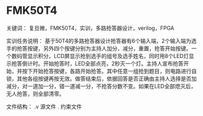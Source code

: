 # FMK50T4
关键词：
复旦微，FMK50T4，实训，多路抢答器设计，verilog，FPGA

实训任务说明：
基于50T4的多路抢答器设计抢答器有6个输入端，2个输入端为选手的抢答按键，另外四个按键分别为主持人加分，减分，重置，抢答开始按键。一个数码管显示积分，LCD屏显示抢到选手的组号及选手姓名，同时用8个LED灯显示抢答倒计时。开始抢答时，LED全部点亮，2秒灭一个灯。主持人宣布抢答开始，并按下开始抢答按键，各路开始抢答。其中任意一组抢到题目，则电路进行自锁，其他各组按键再按无效。做答结束后，依据回答是否正确由主持人选择是否加减分，对一道加一分，错一道减一分，不抢答分数不变。如果在LED全部熄灭后，无人抢答，则全部清零。

文件结构：
.v  源文件
.   约束文件
